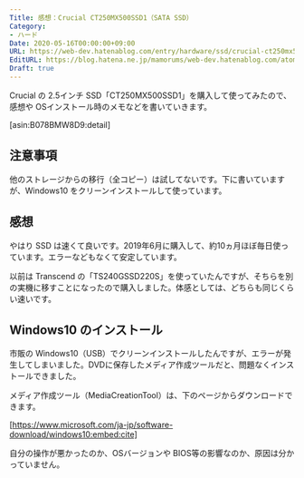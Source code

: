 ```yaml
---
Title: 感想：Crucial CT250MX500SSD1（SATA SSD）
Category:
- ハード
Date: 2020-05-16T00:00:00+09:00
URL: https://web-dev.hatenablog.com/entry/hardware/ssd/crucial-ct250mx500ssd1
EditURL: https://blog.hatena.ne.jp/mamorums/web-dev.hatenablog.com/atom/entry/26006613554824510
Draft: true
---
```


Crucial の 2.5インチ SSD「CT250MX500SSD1」を購入して使ってみたので、感想や OSインストール時のメモなどを書いていきます。

[asin:B078BMW8D9:detail]


## 注意事項
他のストレージからの移行（全コピー）は試してないです。下に書いていますが、Windows10 をクリーンインストールして使っています。


## 感想
やはり SSD は速くて良いです。2019年6月に購入して、約10ヵ月ほぼ毎日使っています。エラーなどもなくて安定しています。

以前は Transcend の「TS240GSSD220S」を使っていたんですが、そちらを別の実機に移すことになったので購入しました。体感としては、どちらも同じくらい速いです。


## Windows10 のインストール
市販の Windows10（USB）でクリーンインストールしたんですが、エラーが発生してしまいました。DVDに保存したメディア作成ツールだと、問題なくインストールできました。

メディア作成ツール（MediaCreationTool）は、下のページからダウンロードできます。

[https://www.microsoft.com/ja-jp/software-download/windows10:embed:cite]

自分の操作が悪かったのか、OSバージョンや BIOS等の影響なのか、原因は分かっていません。

